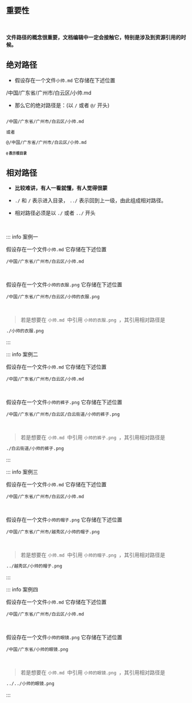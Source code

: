 ## 重要性

<br>

**文件路径的概念很重要，文档编辑中一定会接触它，特别是涉及到资源引用的时候。**

## 绝对路径


- 假设存在一个文件`小帅.md` 它存储在下述位置  

<Badge type='info' class='center_txt'>/中国/广东省/广州市/白云区/小帅.md</Badge>
  

<!-- > `/中国/广东省/广州市/白云区/小帅.md`   -->

- 那么它的绝对路径是：(以 `/` 或者 `@/` 开头)

```txt

/中国/广东省/广州市/白云区/小帅.md  

或者  

@/中国/广东省/广州市/白云区/小帅.md  

```

**<small><small>`@` 表示根目录</small></small>**


## 相对路径

- **比较难讲，有人一看就懂，有人觉得很蒙**  

- `./` 和 `/` 表示进入目录， `../` 表示回到上一级，由此组成相对路径。

- 相对路径必须是以 `./` 或者 `../` 开头

<br>

::: info  <Badge type='warning'>案例一</Badge>

假设存在一个文件`小帅.md` 它存储在下述位置  

`/中国/广东省/广州市/白云区/小帅.md`  

<br>

假设存在一个文件`小帅的衣服.png` 它存储在下述位置  

`/中国/广东省/广州市/白云区/小帅的衣服.png`  

<br>

> 若是想要在 `小帅.md `中引用 `小帅的衣服.png `，其引用相对路径是

```txt
./小帅的衣服.png
```

:::

::: info  <Badge type='warning'>案例二</Badge>

假设存在一个文件`小帅.md` 它存储在下述位置  

`/中国/广东省/广州市/白云区/小帅.md`  

<br>

假设存在一个文件`小帅的裤子.png` 它存储在下述位置  

`/中国/广东省/广州市/白云区/白云街道/小帅的裤子.png`  

<br>

> 若是想要在 `小帅.md `中引用 `小帅的裤子.png `，其引用相对路径是

```txt
./白云街道/小帅的裤子.png
```

:::


::: info  <Badge type='warning'>案例三</Badge>

假设存在一个文件`小帅.md` 它存储在下述位置  

`/中国/广东省/广州市/白云区/小帅.md`  

<br>

假设存在一个文件`小帅的帽子.png` 它存储在下述位置  

`/中国/广东省/广州市/越秀区/小帅的帽子.png`  

<br>

> 若是想要在 `小帅.md `中引用 `小帅的帽子.png `，其引用相对路径是

```txt
../越秀区/小帅的帽子.png
```

:::

::: info  <Badge type='warning'>案例四</Badge>

假设存在一个文件`小帅.md` 它存储在下述位置  

`/中国/广东省/广州市/白云区/小帅.md`  

<br>

假设存在一个文件`小帅的眼镜.png` 它存储在下述位置  

`/中国/广东省/小帅的眼镜.png`  

<br>

> 若是想要在 `小帅.md `中引用 `小帅的眼镜.png `，其引用相对路径是

```txt
../../小帅的眼镜.png
```

:::

